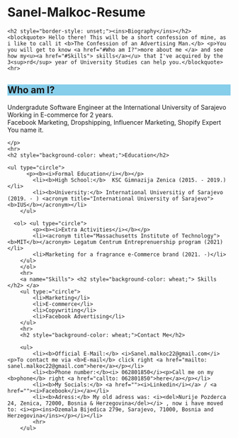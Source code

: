 # Sanel-Malkoc-Resume
<!DOCTYPE html>
<html lang="en"></html>
<html>
    <head>
        <meta charset="utf-8">
        <title>Sanel Malkoc CV/Resume</title>
        <!--
        Name: Sanel Malkoc
        Course: CS 412 - Web aplication Development (1) and (2)
        Assignment: Lab 1.2
        Due Date 22/10/2021
        Pourpose: DEMO for basics of HTML
    -->
    </head>
<body>


    <h2 style="border-style: unset;"><ins>Biography</ins></h2>
    <blockquote> Hello there! This will be a short confession of mine, as i like to call it <b>The Confession of an Advertising Man.</b> <p>You you will get to know <a href="#Who am I?">more about me </a> and see how my<u><a href="#Skills"> skills</a></u> that I've acquired by the 3<sup>rd</sup> year of University Studies can help you.</blockquote>
    <hr>
   <a name="Who am I?"> <h2 style="background-color: skyblue;">Who am I?</h2></a>
    <p>Undergradute Software Engineer at the International University of Sarajevo <br>
        Working in E-commerce for 2 years. <br>
        Facebook Marketing, Dropshipping, Influencer Marketing, Shopify Expert <br>
        You name it.

    </p>
    <hr>
    <h2 style="background-color: wheat;">Education</h2>
    
    <ul type="circle">
          <p><b><i>Formal Education</i></b></p>  
            <li><b>High School:</b>  KSC Gimnazija Zenica (2015. - 2019.)</li>
            <li><b>University:</b> International Universitiy of Sarajevo (2019. - ) <acronym title="International University of Sarajevo"><b>IUS</b></acronym></li>
        </ul>
        
      <ol> <ul type="circle">
            <p><b><i>Extra Activities</i></b></p>
            <li><acronym title="Massachusetts Institute of Technology"><b>MIT</b></acronym> Legatum Centrum Entreprenuership program (2021) </li>
            <li>Marketing for a fragrance e-Commerce brand (2021. -)</li>
        </ul>
        </ol>
        <hr>
        <a name="Skills"> <h2 style="background-color: wheat;"> Skills </h2> </a>
        <ul type:="circle">
            <li>Marketing</li>
            <li>E-commerce</li>
            <li>Copywriting</li>
            <li>Facebook Advertising</li>
        </ul>
        <hr>
        <h2 style="background-color: wheat;">Contact Me</h2>
        
        <ul>
            <li><b>Official E-Mail:</b> <i>Sanel.malkoc22@gmail.com</i><p>To contact me via <b>E-mail</b> click right <a href="mailto: sanel.malkoc22@gmail.com">here</a></p></li>
            <li><b>Phone number:</b><i> 062801850</i><p>Call me on my <b>phone</b> right <a href="callto: 062801850">here</a></p></li>
            <li><b>My Socials:</b> <a href=""><i>Linkedin</i></a> / <a href=""><i>Facebook</i></a></li>
            <li><b>Adress:</b> My old adress was: <i><del>Nurije Pozderca 24, Zenica, 72000, Bosnia & Herzegovina</del></i> , now i have moved to: <i><p><ins>Dzemala Bijedica 279e, Sarajevo, 71000, Bosnia and Herzegovina</ins></p></i></li>
            <hr>
        </ul>

 </body>
</html>
